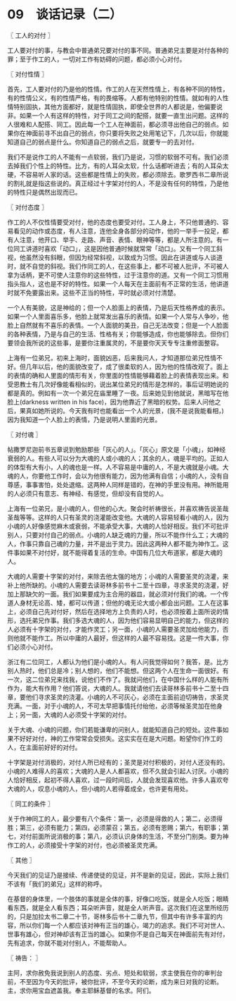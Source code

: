 # 09　谈话记录（二）



〖 工人的对付 〗

工人要对付的事，与教会中普通弟兄要对付的事不同。普通弟兄主要是对付各种的罪；至于作工的人，一切对工作有妨碍的问题，都必须小心对付。



〖 对付性情 〗

首先，工人要对付的乃是他的性情。作工的人在天然性情上，有各种不同的特性，有的性情公义，有的性情严格，有的畏缩等。人都有他特别的性情。就如有的人性情特别固执，其他方面都好，就是性情固执，即使全世界的人都说是，他偏要说非。如果一个人有这样的特性，对于同工之间的配搭，就要一直生出问题。这样的人很难和人配搭、同工。因此每一个工人在神面前，都必须寻出他自己的弱点。如果你在神面前寻不出自己的弱点，你只要将失败之处用笔记下，几次以后，你就能知道自己的弱点是什么。你知道自己的弱点之后，就要专一的去对付。

我们不是说作工的人不能有一点软弱，我们乃是说，习惯的软弱不可有。我们必须去掉我们个性上的特性。比方，有的人耳朵太软，什么话都听进去；有的人耳朵太硬，不容易听人家的话。这些都是性情上的失败，都必须除去。歌罗西书二章所说的割礼就是指这些说的。真正经过十字架对付的人，不是没有任何的特性，乃是他的特性只是偶然出现而已。



〖 对付态度 〗

作工的人不仅性情要受对付，他的态度也要受对付。工人身上，不只他普通的、容易看见的动作或态度，有人注意，连他全身各部分的动作，他的一举手一投足，都有人注意，他开口、举手、走路、声音、表情、眼神等等，都是人所注意的。有一位同工讲道时喜欢「动口」，这是因他普通时候就常常「动口」。又有一个同工斜视，他虽然没有斜眼，但因为经常斜视，以致成为习惯。因此在讲道或与人谈道时，就不自觉的斜视。我们作同工的人，在这些事上，都不可被人批评，不可被人拿为话柄，更不可使人注意你的这些特性，过于注意你的道。又有一个同工习惯用指头指人，这也是不好的特性。如果一个人每天在主面前有不正常的生活，他讲道时就不免要露出来。这些不正当的特性，平时就必须对付清楚。

一个人有美貌，这是神给的；但一个人脸面上的表情，乃是后天性格养成的表示。如果一个人里面喜乐多，他脸上就常发出喜乐的表情。如果一个人常与人争吵，他脸上自然就有不喜乐的表情。一个人面貌的美丑，自己无法改变；但是一个人脸面的各种表情，乃是与自己的生活、性格有关；你能够造成，你也能够除去。但你们要领会我所说的这些事，是要你注重属灵的，不是要你天天专专注重修面整容。

上海有一位弟兄，初来上海时，面貌凶恶，后来我问人，才知道那位弟兄性情不好。但几年以后，他的面貌改变了，成了很柔软的人，因为他的性情改观了。面上的表情的确和人里面的情形有关，你里面的性情能够藉着脸上的表情表现出来。和受恩教士有几次好像能看相似的，说出某位弟兄的情形是怎样的，事后证明她说的都是真的。例如有一次一个弟兄在庙里睡了一夜。后来她见到他就说，黑暗写在他脸上(darkness written in his face)，因为他靠近了黑暗的权势。后来人问他之后，果真如她所说的。今天我有时也能看出一个人的光景，(我不是说我能看相，)因为我知道一个人脸上的表情，乃是说明人里面的光景。



〖 对付魂 〗

帖撒罗尼迦前书五章说到勉励那些「灰心的人」。「灰心」原文是「小魂」，如神经衰弱的人。有些人可以分为大魂的人或小魂的人；其余的人，魂是平均的。正如人的体型有大有小，人的魂也是一样。人不容易是中庸的人，不是大魂就是小魂。大魂的人，你要他工作时，会以为他很有能力，因为他满有自信；小魂的人，没有自尊感，事事害怕，处处退缩。这两种人同样是错的，在神的手里没有用。神所能用的人必须只有意志、有神经、有感觉，但却没有自觉的人。

上海有一位弟兄，是小魂的人，但他的心大。聚会时祈祷很长，并喜欢祷告说圣哉圣哉等等。这样的人只有圣灵的浇灌能改变他。大魂的人容易轻看小魂的人，因为小魂的人好像感觉麻木或衰弱，不能承受大事，大魂的人恰好相反。我们不可批评别人，只要对付自己的弱点。小魂的人缺乏魂的力量，所以不能作什么工；大魂的人，作事只靠自己魂的力量，并不是出于灵力。因此这两种人都不能为神作工。这件事如果不对付好，就不能得着复活的生命。中国有几位大布道家，都是大魂的人。

大魂的人需要十字架的对付，来除去他太强的地方；小魂的人需要圣灵的浇灌，来补上他所缺的。小魂的人需要去读哥林多前书十二至十四章，寻求圣灵的浇灌，好加上那缺欠的一面。我们如果要成为主合用的器皿，就必须对付我们的魂。一个传道人身材无论高、矮，都可以传道；但他的魂无论大或小都会出问题。工人在这事上，必须自己先对付好，然后在选择地方上负责的人时，也必须按着上面所说的情形，选托弟兄作事。我们多选大魂的人，因为他们容易显明自己的能力，但这样的人必须有十字架的对付，才能作灵工；另一面，小魂的人需要圣灵加给他能力，否则他就不能作工。所以中庸的人最好，但这样的人最不容易找。这是一件大事，你们必须小心对付。

浙江有二位同工，人都认为他们是小魂的人。有人问我觉得如何？我答，是。比方别人热时，他们总是冷；别人想的，他们不能想。但这两个人在生命一面很好。有一次，这二位弟兄来找我，说他们不作了。我就问他们，在中国什么样的人能有所作为，能大有作用？他们答说，大魂的人。我就请他们去读哥林多前书十二至十四章，要他们寻求圣灵的浇灌。小魂的人不可灰心，必须在主面前迫切祷告，求圣灵充满。一面，对于小魂的人，不可太早把事情托付绐他，必须等候圣灵加在他身上；另一面，大魂的人必须受十字架的对付。

关于大魂、小魂的问题，你们若能谦卑的问别人，就能知道自己的短处。这件事如果不好好对付，神的工作常常会受损失。这实实在在是大问题。盼望你们作工的人，在主面前好好的对付。

十字架是对付消极的，对付人所已经有的；圣灵是对付积极的，对付人还没有的。小魂的人难得人的喜欢；大魂的人是人人都喜欢，但不久就会引起人讨厌。小魂的人恰好相反，起初不得人喜欢，过一段时间后，人就会发现喜欢他。许多人喜欢夸大魂的人，叹息小魂的人，但小魂的人若得着成全，也许更有用处。



〖 同工的条件 〗

关于作神同工的人，最少要有八个条件：第一，必须是得救的人；第二，必须得胜；第三，必须有能力；第四，必须蒙召；第五，必须有恩赐；第六，有职事；第七，对付前面所说消极的事；第八，必须认识身体的生活，不至分门别类。要为神作工的人，必须接受十字架的对付，也必须被圣灵充满。



〖 其他 〗

今天我们的见证乃是接续、传递使徒的见证，并不是新的见证，因此，实际上我们不该有「我们的弟兄」这样的称呼。

在基督的身体里，一个肢体的事就是全体的事，好像口吃饭，就是全人吃饭；眼睛看东西，就是全人看东西；耳朵听声音，就是全人听声音。这次我们在这里所经历的，只是加拉太书二章二十节，哥林多后书十二章九节，但其中有许多丰富的内容，所以你们每一个人都应该对神有正当的雄心，竭力的追求。我们不可对世人、世事有雄心，但对神却该有正当的雄心。如果你不是自己每天在神面前先有对付，先有追求，你就不能对付别人，不能帮助人。



〖 祷告： 〗

主阿，求你赦免我说到别人的态度、劣点、短处和软弱，求主使我在你的审判台前，不至因为今天的批评，被你批评，不至今天的论断，成为来日对我的论断。主，求你用宝血遮盖我。奉主耶稣基督的名求。阿们。


